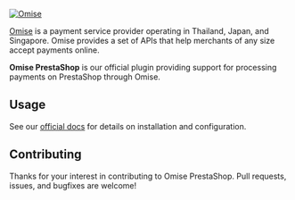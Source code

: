 <!--- KEEP START --->
[![Omise](https://cdn.omise.co/assets/omise.png)](https://www.omise.co/developers)

[Omise](https://www.omise.co/) is a payment service provider operating in Thailand, Japan, and Singapore. 
Omise provides a set of APIs that help merchants of any size accept payments online.  
<!--- KEEP END --->

**Omise PrestaShop** is our official plugin providing support for processing payments on PrestaShop through Omise.

## Usage

See our [official docs](https://www.omise.co/prestashop-plugin) for details on installation and configuration.

## Contributing

Thanks for your interest in contributing to Omise PrestaShop. 
Pull requests, issues, and bugfixes are welcome!
